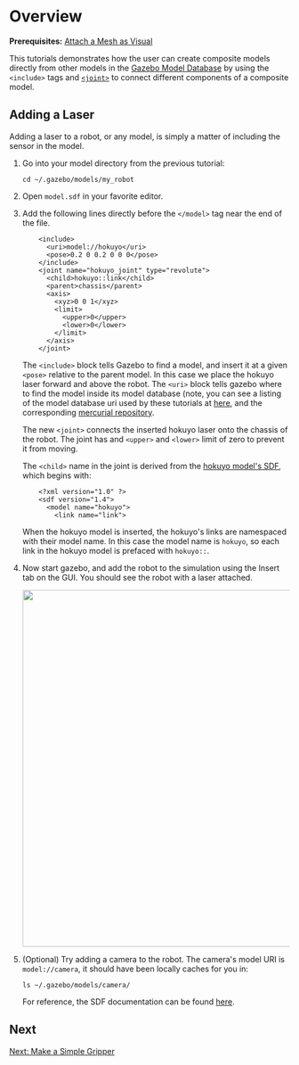 # Overview

**Prerequisites:** [Attach a Mesh as Visual](http://gazebosim.org/tutorials/?tut=attach_meshes)

This tutorials demonstrates how the user can create composite models directly from other models in the [Gazebo Model Database](http://gazebosim.org/user_guide/started__models__database.html) by using the `<include>` tags and [`<joint>`](http://gazebosim.org/sdf/1.4.html#joint309) to connect different components of a composite model.

## Adding a Laser

Adding a laser to a robot, or any model, is simply a matter of including the sensor in the model.

1.  Go into your model directory from the previous tutorial:

        cd ~/.gazebo/models/my_robot

1.  Open `model.sdf` in your favorite editor.

1.  Add the following lines directly before the `</model>` tag near the end of the file.

    ~~~
        <include>
          <uri>model://hokuyo</uri>
          <pose>0.2 0 0.2 0 0 0</pose>
        </include>
        <joint name="hokuyo_joint" type="revolute">
          <child>hokuyo::link</child>
          <parent>chassis</parent>
          <axis>
            <xyz>0 0 1</xyz>
            <limit>
              <upper>0</upper>
              <lower>0</lower>
            </limit>
          </axis>
        </joint>
    ~~~

    The `<include>` block tells Gazebo to find a model, and insert it at a given `<pose>` relative to the parent model. In this case we place the hokuyo laser forward and above the robot.  The `<uri>` block tells gazebo where to find the model inside its model database (note, you can see a listing of the model database uri used by these tutorials at [here](http://gazebosim.org/models/), and the corresponding [mercurial repository](https://bitbucket.org/osrf/gazebo_models).

    The new `<joint>` connects the inserted hokuyo laser onto the chassis of the robot. The joint has and `<upper>` and `<lower>` limit of zero to prevent it from moving.

    The `<child>` name in the joint is derived from the [hokuyo model's SDF](https://bitbucket.org/osrf/gazebo_models/src/6cd587c0a30e/hokuyo/model.sdf?at=default), which begins with:

    ~~~
        <?xml version="1.0" ?>
        <sdf version="1.4">
          <model name="hokuyo">
            <link name="link">
    ~~~

    When the hokuyo model is inserted, the hokuyo's links are namespaced with their model name. In this case the model name is `hokuyo`, so each link in the hokuyo model is prefaced with `hokuyo::`.

1.  Now start gazebo, and add the robot to the simulation using the Insert tab on the GUI. You should see the robot with a laser attached.

    <img src="http://bitbucket.org/osrf/gazebo_tutorials/raw/default/add_laser/files/Add_laser_pioneer.png" width="640px"/>

1.  (Optional)  Try adding a camera to the robot. The camera's model URI is `model://camera`, it should have been locally caches for you in:

        ls ~/.gazebo/models/camera/


    For reference, the SDF documentation can be found [here](http://gazebosim.org/sdf/).

## Next

[Next: Make a Simple Gripper](http://gazebosim.org/tutorials/?tut=simple_gripper)
